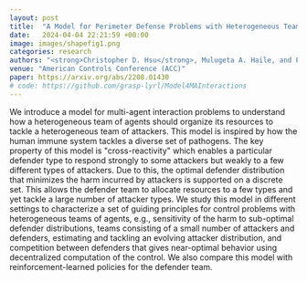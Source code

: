 ```yaml
---
layout: post
title:  "A Model for Perimeter Defense Problems with Heterogeneous Teams"
date:   2024-04-04 22:21:59 +00:00
image: images/shapefig1.png
categories: research
authors: "<strong>Christopher D. Hsu</strong>, Mulugeta A. Haile, and Pratik Chaudhari"
venue: "American Controls Conference (ACC)"
paper: https://arxiv.org/abs/2208.01430
# code: https://github.com/grasp-lyrl/Model4MAInteractions
---
```


We introduce a model for multi-agent interaction problems to understand how a heterogeneous team of agents should organize its resources to tackle a heterogeneous team of attackers. This model is inspired by how the human immune system tackles a diverse set of pathogens. The key property of this model is "cross-reactivity" which enables a particular defender type to respond strongly to some attackers but weakly to a few different types of attackers. Due to this, the optimal defender distribution that minimizes the harm incurred by attackers is supported on a discrete set. This allows the defender team to allocate resources to a few types and yet tackle a large number of attacker types. We study this model in different settings to characterize a set of guiding principles for control problems with heterogeneous teams of agents, e.g., sensitivity of the harm to sub-optimal defender distributions, teams consisting of a small number of attackers and defenders, estimating and tackling an evolving attacker distribution, and competition between defenders that gives near-optimal behavior using decentralized computation of the control. We also compare this model with reinforcement-learned policies for the defender team.